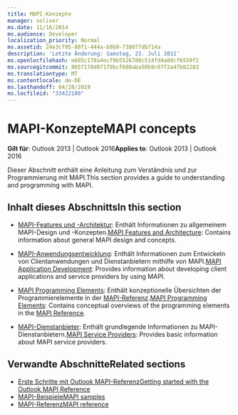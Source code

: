 ```yaml
---
title: MAPI-Konzepte
manager: soliver
ms.date: 11/16/2014
ms.audience: Developer
localization_priority: Normal
ms.assetid: 24e3cf95-88f1-444a-b9b9-738077db714a
description: 'Letzte Änderung: Samstag, 23. Juli 2011'
ms.openlocfilehash: e685c178a4ecf9b5526780c514fd4a0dcf6559f2
ms.sourcegitcommit: 8657170d071f9bcf680aba50b9c07f2a4fb82283
ms.translationtype: MT
ms.contentlocale: de-DE
ms.lasthandoff: 04/28/2019
ms.locfileid: "33422180"
---
```

# <a name="mapi-concepts"></a><span data-ttu-id="0fb03-103">MAPI-Konzepte</span><span class="sxs-lookup"><span data-stu-id="0fb03-103">MAPI concepts</span></span>

<span data-ttu-id="0fb03-104">**Gilt für**: Outlook 2013 | Outlook 2016</span><span class="sxs-lookup"><span data-stu-id="0fb03-104">**Applies to**: Outlook 2013 | Outlook 2016</span></span> 
  
<span data-ttu-id="0fb03-105">Dieser Abschnitt enthält eine Anleitung zum Verständnis und zur Programmierung mit MAPI.</span><span class="sxs-lookup"><span data-stu-id="0fb03-105">This section provides a guide to understanding and programming with MAPI.</span></span>
  
## <a name="in-this-section"></a><span data-ttu-id="0fb03-106">Inhalt dieses Abschnitts</span><span class="sxs-lookup"><span data-stu-id="0fb03-106">In this section</span></span>

- <span data-ttu-id="0fb03-107">[MAPI-Features und -Architektur](mapi-features-and-architecture.md): Enthält Informationen zu allgemeinem MAPI-Design und -Konzepten.</span><span class="sxs-lookup"><span data-stu-id="0fb03-107">[MAPI Features and Architecture](mapi-features-and-architecture.md): Contains information about general MAPI design and concepts.</span></span>
    
- <span data-ttu-id="0fb03-108">[MAPI-Anwendungsentwicklung](mapi-application-development.md): Enthält Informationen zum Entwickeln von Clientanwendungen und Dienstanbietern mithilfe von MAPI.</span><span class="sxs-lookup"><span data-stu-id="0fb03-108">[MAPI Application Development](mapi-application-development.md): Provides information about developing client applications and service providers by using MAPI.</span></span>
    
- <span data-ttu-id="0fb03-109">[MAPI Programming Elements](mapi-programming-elements.md): Enthält konzeptionelle Übersichten der Programmierelemente in der [MAPI-Referenz](mapi-reference.md).</span><span class="sxs-lookup"><span data-stu-id="0fb03-109">[MAPI Programming Elements](mapi-programming-elements.md): Contains conceptual overviews of the programming elements in the [MAPI Reference](mapi-reference.md).</span></span>
    
- <span data-ttu-id="0fb03-110">[MAPI-Dienstanbieter](mapi-service-providers.md): Enthält grundlegende Informationen zu MAPI-Dienstanbietern.</span><span class="sxs-lookup"><span data-stu-id="0fb03-110">[MAPI Service Providers](mapi-service-providers.md): Provides basic information about MAPI service providers.</span></span>
    
## <a name="related-sections"></a><span data-ttu-id="0fb03-111">Verwandte Abschnitte</span><span class="sxs-lookup"><span data-stu-id="0fb03-111">Related sections</span></span>

- [<span data-ttu-id="0fb03-112">Erste Schritte mit Outlook MAPI-Referenz</span><span class="sxs-lookup"><span data-stu-id="0fb03-112">Getting started with the Outlook MAPI Reference</span></span>](getting-started-with-the-outlook-mapi-reference.md)
- [<span data-ttu-id="0fb03-113">MAPI-Beispiele</span><span class="sxs-lookup"><span data-stu-id="0fb03-113">MAPI samples</span></span>](mapi-samples.md)
- [<span data-ttu-id="0fb03-114">MAPI-Referenz</span><span class="sxs-lookup"><span data-stu-id="0fb03-114">MAPI reference</span></span>](mapi-reference.md)
  

